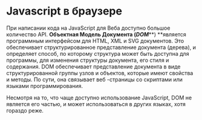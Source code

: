 # Javascript в браузере

При написании кода на JavaScript для Веба доступно большое количество API. **Объектная Модель Документа \(**_**DOM**_**\) **является программным интерфейсом для HTML, XML и SVG документов. Это обеспечивает структурированное представление документа \(дерева\), и определяет способ, по которому структура может быть доступна для программы, для изменения структуры документа, его стиля и содержания. DOM обеспечивает представление документа в виде структурированной группы узлов и объектов, которые имеют свойства и методы. По сути, она связывает веб -страницы со скриптами или языками программирования.

Несмотря на то, что чаще доступно использование JavaScript, DOM не является его частью, и может использоваться в других языках, хотя гораздо реже.


